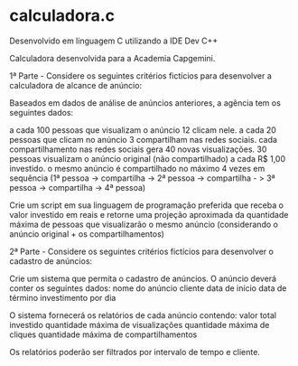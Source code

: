 # calculadora.c

Desenvolvido em linguagem C utilizando a IDE Dev C++



Calculadora desenvolvida para a Academia Capgemini.

1ª Parte - Considere os seguintes critérios fictícios para desenvolver a calculadora de alcance de anúncio:

Baseados em dados de análise de anúncios anteriores, a agência tem os seguintes dados:

a cada 100 pessoas que visualizam o anúncio 12 clicam nele.
a cada 20 pessoas que clicam no anúncio 3 compartilham nas redes sociais.
cada compartilhamento nas redes sociais gera 40 novas visualizações.
30 pessoas visualizam o anúncio original (não compartilhado) a cada R$ 1,00 investido.
o mesmo anúncio é compartilhado no máximo 4 vezes em sequência
(1ª pessoa -> compartilha -> 2ª pessoa -> compartilha - > 3ª pessoa -> compartilha -> 4ª pessoa)

 

Crie um script em sua linguagem de programação preferida que receba o valor investido em reais e retorne uma projeção 
aproximada da quantidade máxima de pessoas que visualizarão o mesmo anúncio (considerando o anúncio original + os compartilhamentos)


2ª Parte - Considere os seguintes critérios fictícios para desenvolver o cadastro de anúncios:

Crie um sistema que permita o cadastro de anúncios. O anúncio deverá conter os seguintes dados:
nome do anúncio
cliente
data de início
data de término
investimento por dia

O sistema fornecerá os relatórios de cada anúncio contendo:
valor total investido
quantidade máxima de visualizações
quantidade máxima de cliques
quantidade máxima de compartilhamentos
 
Os relatórios poderão ser filtrados por intervalo de tempo e cliente.

 
